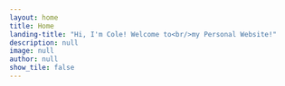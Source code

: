 ```yaml
---
layout: home
title: Home
landing-title: "Hi, I'm Cole! Welcome to<br/>my Personal Website!"
description: null
image: null
author: null
show_tile: false
---
```

